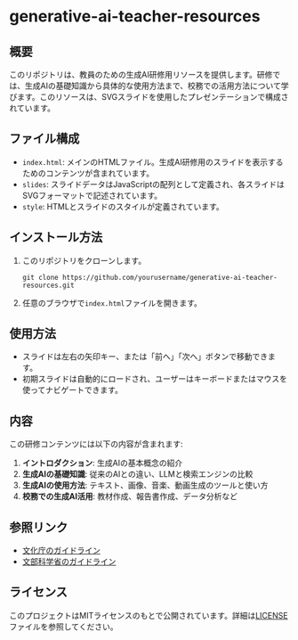 # generative-ai-teacher-resources

## 概要
このリポジトリは、教員のための生成AI研修用リソースを提供します。研修では、生成AIの基礎知識から具体的な使用方法まで、校務での活用方法について学びます。このリソースは、SVGスライドを使用したプレゼンテーションで構成されています。

## ファイル構成
- `index.html`: メインのHTMLファイル。生成AI研修用のスライドを表示するためのコンテンツが含まれています。
- `slides`: スライドデータはJavaScriptの配列として定義され、各スライドはSVGフォーマットで記述されています。
- `style`: HTMLとスライドのスタイルが定義されています。

## インストール方法
1. このリポジトリをクローンします。
    ```
    git clone https://github.com/yourusername/generative-ai-teacher-resources.git
    ```
2. 任意のブラウザで`index.html`ファイルを開きます。

## 使用方法
- スライドは左右の矢印キー、または「前へ」「次へ」ボタンで移動できます。
- 初期スライドは自動的にロードされ、ユーザーはキーボードまたはマウスを使ってナビゲートできます。

## 内容
この研修コンテンツには以下の内容が含まれます:
1. **イントロダクション**: 生成AIの基本概念の紹介
2. **生成AIの基礎知識**: 従来のAIとの違い、LLMと検索エンジンの比較
3. **生成AIの使用方法**: テキスト、画像、音楽、動画生成のツールと使い方
4. **校務での生成AI活用**: 教材作成、報告書作成、データ分析など

## 参照リンク
- [文化庁のガイドライン](https://www.bunka.go.jp/seisaku/chosakuken/pdf/93903601_01.pdf)
- [文部科学省のガイドライン](https://www.mext.go.jp/content/20230710-mxt_shuukyo02-000030823_003.pdf)

## ライセンス
このプロジェクトはMITライセンスのもとで公開されています。詳細は[LICENSE](LICENSE)ファイルを参照してください。
